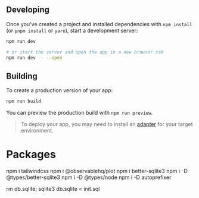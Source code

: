 
## Developing

Once you've created a project and installed dependencies with `npm install` (or `pnpm install` or `yarn`), start a development server:

```bash
npm run dev

# or start the server and open the app in a new browser tab
npm run dev -- --open
```

## Building

To create a production version of your app:

```bash
npm run build
```

You can preview the production build with `npm run preview`.

> To deploy your app, you may need to install an [adapter](https://svelte.dev/docs/kit/adapters) for your target environment.


# Packages
npm i tailwindcss
npm i @observablehq/plot
npm i better-sqlite3
npm i -D @types/better-sqlite3
npm i -D @types/node
npm i -D autoprefixer

rm db.sqlite; sqlite3 db.sqlite < init.sql 